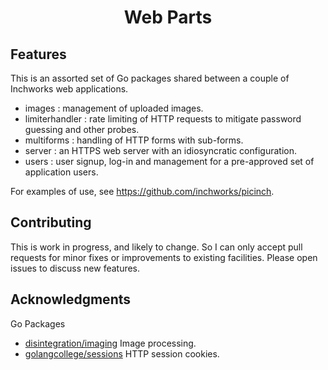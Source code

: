 <h1 align="center">Web Parts</h1>

## Features

This is an assorted set of Go packages shared between a couple of Inchworks web applications.

- images : management of uploaded images.
- limiterhandler : rate limiting of HTTP requests to mitigate password guessing and other probes.
- multiforms : handling of HTTP forms with sub-forms.
- server : an HTTPS web server with an idiosyncratic configuration.
- users : user signup, log-in and management for a pre-approved set of application users.

For examples of use, see https://github.com/inchworks/picinch.

## Contributing

This is work in progress, and likely to change.
So I can only accept pull requests for minor fixes or improvements to existing facilities.
Please open issues to discuss new features.

## Acknowledgments

Go Packages
- [disintegration/imaging](https://github.com/disintegration/imaging) Image processing.
- [golangcollege/sessions](https://github.com/golangcollege/sessions) HTTP session cookies.